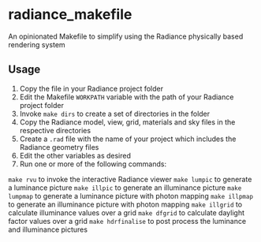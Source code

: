 # radiance_makefile
An opinionated Makefile to simplify using the Radiance physically based rendering system

## Usage

1. Copy the file in your Radiance project folder
2. Edit the Makefile `WORKPATH` variable with the path of your Radiance project folder 
3. Invoke `make dirs` to create a set of directories in the folder
4. Copy the Radiance model, view, grid, materials and sky files in the respective directories
5. Create a `.rad` file with the name of your project which includes the Radiance geometry files
6. Edit the other variables as desired
7. Run one or more of the following commands:

`make rvu` to invoke the interactive Radiance viewer
`make lumpic` to generate a luminance picture
`make illpic` to generate an illuminance picture
`make lumpmap` to generate a luminance picture with photon mapping
`make illpmap` to generate an illuminance picture with photon mapping
`make illgrid` to calculate illuminance values over a grid
`make dfgrid` to calculate daylight factor values over a grid
`make hdrfinalise` to post process the luminance and illuminance pictures


